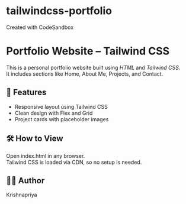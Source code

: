 # tailwindcss-portfolio
Created with CodeSandbox
# Portfolio Website – Tailwind CSS

This is a personal portfolio website built using *HTML* and *Tailwind CSS*.  
It includes sections like Home, About Me, Projects, and Contact.

## 📌 Features

- Responsive layout using Tailwind CSS
- Clean design with Flex and Grid
- Project cards with placeholder images

## 🛠 How to View

Open index.html in any browser.  
Tailwind CSS is loaded via CDN, so no setup is needed.

## 👩‍🎓 Author

Krishnapriya  
